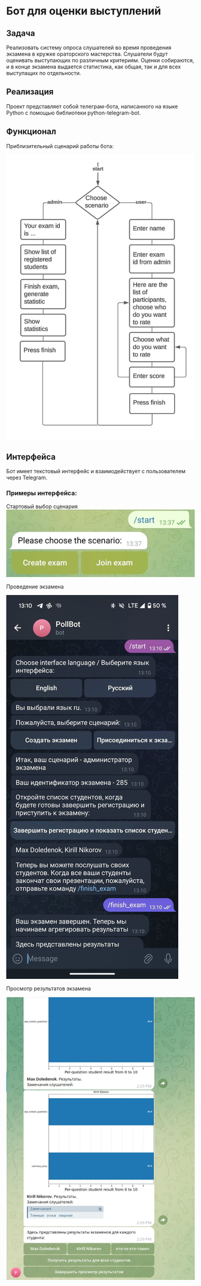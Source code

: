 # Бот для оценки выступлений

## Задача

Реализовать систему опроса слушателей во время проведения экзамена в кружке ораторского мастерства.
Слушатели будут оценивать выступающих по различным критериям.
Оценки собираются, и в конце экзамена выдается статистика, как общая, так и для всех выступащих по отдельности.

## Реализация

Проект представляет собой телеграм-бота, написанного на языке Python с помощью библиотеки python-telegram-bot.

## Функционал

Приблизительный сценарий работы бота:

![Приблизительный сценарий работы бота](docs/source/_static/scenario.jpg)

## Интерфейса

Бот имеет текстовый интерфейс и взаимодействует с пользователем через Telegram.

### Примеры интерфейса:

Стартовый выбор сценария
![Стартовый выбор сценария](docs/source/_static/start.jpg)


Проведение экзамена

![Проведение экзамена](docs/source/_static/exam_managing.jpg)


Просмотр результатов экзамена

![Просмотр результатов экзамена](docs/source/_static/review_exam_results.jpg)
